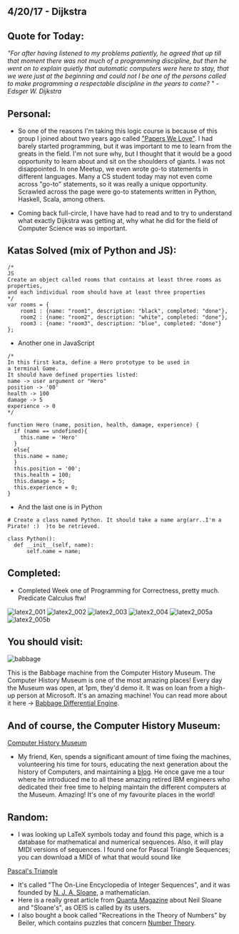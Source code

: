 ## 4/20/17 - Dijkstra


## Quote for Today: 



_"For after having listened to my problems patiently, he agreed that up till that moment
   there was not much of a programming discipline, but then he went on to explain quietly that automatic computers were here to stay, 
   that we were just at the beginning and could not I be one of the persons called to make programming a respectable discipline in
   the years to come? " - Edsger W. Dijkstra_




## Personal:


- So one of the reasons I'm taking this logic course is because of this group I joined about two years ago
  called ["Papers We Love"](https://www.meetup.com/Papers-We-Love-LA/?scroll=true).
  I had barely started programming, but it was important to me to learn from
  the greats in the field. I'm not sure why, but I thought that it would be a good opportunity to learn
  about and sit on the shoulders of giants. I was not disappointed.
  In one Meetup, we even wrote go-to statements in different languages. Many a CS student today may not even 
  come across "go-to" statements, so it was really a unique opportunity. Scrawled across the page were 
  go-to statements written in Python, Haskell, Scala, among others. 
  
- Coming back full-circle, I have have had to read and to try to understand what exactly Dijkstra was getting at,
  why what he did for the field of Computer Science was so important. 
  
## Katas Solved (mix of Python and JS):

  ```
  /*
  JS
  Create an object called rooms that contains at least three rooms as properties,
  and each individual room should have at least three properties 
  */
  var rooms = {
      room1 : {name: "room1", description: "black", completed: "done"},
      room2 : {name: "room2", description: "white", completed: "done"},
      room3 : {name: "room3", description: "blue", completed: "done"}
};
  ```
  
 - Another one in JavaScript
  
  ```
  /*
  In this first kata, define a Hero prototype to be used in 
  a terminal Game.
  It should have defined properties listed:
  name -> user argument or "Hero"
  position -> '00'
  health -> 100
  damage -> 5 
  experience -> 0
  */
  
  function Hero (name, position, health, damage, experience) {
    if (name == undefined){
      this.name = 'Hero'
    }
    else{
    this.name = name;
    }
    this.position = '00';
    this.health = 100;
    this.damage = 5;
    this.experience = 0;
}
  ```
  
 - And the last one is in Python 
  
  ```
  # Create a class named Python. It should take a name arg(arr..I'm a Pirate! :)  )to be retrieved. 
  
  class Python():
    def __init__(self, name):
        self.name = name;
  ```
  
  
## Completed: 

- Completed Week one of Programming for Correctness, pretty much. Predicate Calculus ftw!

![latex2_001](/images/latex2_001.png)
![latex2_002](/images/latex2_002.png)
![latex2_003](/images/latex2_003.png)
![latex2_004](/images/latex2_004.png)
![latex2_005a](/images/latex2_005a.png)
![latex2_005b](/images/latex2_005b.png)
  
  
## You should visit: 





![babbage](/images/babbage.png)


This is the Babbage machine from the Computer History Museum.
The Computer History Museum is one of the most amazing places!
Every day the Museum was open, at 1pm, they'd demo it.
It was on loan from a high-up person at Microsoft. It's an amazing machine!
You can read more about it here ->  [Babbage Differential Engine](http://www.computerhistory.org/babbage/).


## And of course, the Computer History Museum:

[Computer History Museum](http://www.computerhistory.org/) 



- My friend, Ken, spends a significant amount of time fixing the machines, volunteering his time for tours,
  educating the next generation about the history of Computers, and maintaining a [blog](http://www.righto.com/).
  He once gave me a tour where he introduced me to all these amazing retired IBM engineers who dedicated their 
  free time to helping maintain the different computers at the Museum. Amazing! It's one of my favourite places
  in the world!
  
## Random:

- I was looking up LaTeX symbols today and found this page, which is a database for mathematical and numerical sequences. Also, it will play MIDI versions of sequences. I found one for Pascal Triangle Sequences; you can download a MIDI of what that would sound like

[Pascal's Triangle](http://oeis.org/play?seq=A007318)

- It's called "The On-Line Encyclopedia of Integer Sequences", and it was founded by 
 [N. J. A. Sloane](https://en.wikipedia.org/wiki/Neil_Sloane), a mathematician.
- Here is a really great article from [Quanta Magazine](https://www.quantamagazine.org/20150806-neil-sloane-oeis-interview/) about Neil Sloane and "Sloane's", as OEIS is called by its users.
- I also bought a book called "Recreations in the Theory of Numbers" by Beiler, which contains puzzles that concern [Number Theory](https://en.wikipedia.org/wiki/Number_theory).
